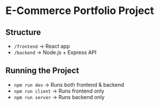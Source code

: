 # E-Commerce Portfolio Project

## Structure

- `/frontend` → React app
- `/backend` → Node.js + Express API

## Running the Project

- `npm run dev` → Runs both frontend & backend
- `npm run client` → Runs frontend only
- `npm run server` → Runs backend only
